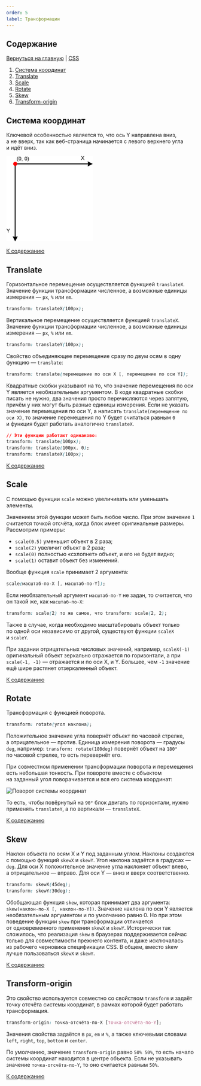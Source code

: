 ```yaml
---
order: 5
label: Трансформации
---
```

## Содержание

[Вернуться на главную](/README.md) | [CSS](./README.md)

1. [Система координат](#система-координат)
2. [Translate](#translate)
3. [Scale](#scale)
4. [Rotate](#rotate)
5. [Skew](#skew)
6. [Transform-origin](#transform-origin)

## Система координат

Ключевой особенностью является то, что ось Y направлена вниз, а не вверх, так как веб-страница начинается с левого верхнего угла и идёт вниз.

![Система координат в CSS](https://github.com/Holiden/Library/blob/master/assets/css/3.png)

[К содержанию](#содержание)

## Translate

Горизонтальное перемещение осуществляется функцией `translateX`. Значение функции трансформации численное, а возможные единицы измерения — `px`, `%` или `em`.

```css
transform: translateX(100px);
```

Вертикальное перемещение осуществляется функцией `translateX`. Значение функции трансформации численное, а возможные единицы измерения — `px`, `%` или `em`.

```css
transform: translateY(100px);
```

Свойство объединяющее перемещение сразу по двум осям в одну функцию — `translate`:

```css
transform: translate(перемещение по оси X [, перемещение по оси Y]);
```

Квадратные скобки указывают на то, что значение перемещения по оси Y является необязательным аргументом. В коде квадратные скобки писать не нужно, два значения просто перечисляются через запятую, причём у них могут быть разные единицы измерения. Если не указать значение перемещения по оси Y, а написать `translate(перемещение по оси X)`, то значение перемещения по Y будет считаться равным `0` и функция будет работать аналогично `translateX`.

```css
// Эти функции работают одинаково:
transform: translate(100px);
transform: translate(100px, 0);
transform: translateX(100px);
```

[К содержанию](#содержание)

## Scale

С помощью функции `scale` можно увеличивать или уменьшать элементы.

Значением этой функции может быть любое число. При этом значение `1` считается точкой отсчёта, когда блок имеет оригинальные размеры. Рассмотрим примеры:

- `scale(0.5)` уменьшит объект в 2 раза;
- `scale(2)` увеличит объект в 2 раза;
- `scale(0)` полностью «схлопнет» объект, и его не будет видно;
- `scale(1)` оставит объект без изменений.

Вообще функция `scale` принимает 2 аргумента:

```css
scale(масштаб-по-X [, масштаб-по-Y]);
```

Если необязательный аргумент `масштаб-по-Y` не задан, то считается, что он такой же, как `масштаб-по-X`:

```css
transform: scale(2) то же самое, что transform: scale(2, 2);
```

Также в случае, когда необходимо масштабировать объект только по одной оси независимо от другой, существуют функции `scaleX` и `scaleY`.

При задании отрицательных числовых значений, например, `scaleX(-1)` оригинальный объект зеркально отражается по горизонтали, а при `scale(-1, -1)` — отражается и по оси X, и Y. Большее, чем `-1` значение ещё шире растянет отзеркаленный объект.

[К содержанию](#содержание)

## Rotate

Трансформация c функцией поворота.

```css
transform: rotate(угол наклона);
```

Положительное значение угла повернёт объект по часовой стрелке, а отрицательное — против. Единица измерения поворота — градусы `deg`, например: `transform: rotate(180deg)` повернёт объект на `180°` по часовой стрелке, то есть перевернёт его.

При совместном применении трансформации поворота и перемещения есть небольшая тонкость. При повороте вместе с объектом на заданный угол поворачивается и вся его система координат:

![Поворот системы координат](https://github.com/Holiden/Library/blob/master/assets/css/4.png)

То есть, чтобы повёрнутый на `90°` блок двигать по горизонтали, нужно применять `translateY`, а по вертикали — `translateX`.

[К содержанию](#содержание)

## Skew

Наклон объекта по осям X и Y под заданным углом. Наклоны создаются с помощью функций `skewX` и `skewY`. Угол наклона задаётся в градусах — `deg`. Для оси X положительное значение угла наклоняет объект влево, а отрицательное — вправо. Для оси Y — вниз и вверх соответственно.

```css
transform: skewX(45deg);
transform: skewY(30deg);
```

Обобщающая функция `skew`, которая принимает два аргумента: `skew(наклон-по-Х [, наклон-по-Y])`. Значение наклона по оси Y является необязательным аргументом и по умолчанию равно 0. Но при этом поведение функции `skew` при трансформации отличается от одновременного применения `skewX` и `skewY`. Исторически так сложилось, что реализация `skew` в браузерах поддерживается сейчас только для совместимости прежнего контента, и даже исключалась из рабочего черновика спецификации CSS. В общем, вместо skew лучше пользоваться `skewX` и `skewY`.

[К содержанию](#содержание)

## Transform-origin

Это свойство используется совместно со свойством `transform` и задаёт точку отсчёта системы координат, в рамках которой будет работать трансформация.

```css
transform-origin: точка-отсчёта-по-X [точка-отсчёта-по-Y];
```

Значения свойства задаётся в `px`, `em` и `%`, а также ключевыми словами `left`, `right`, `top`, `bottom` и `center`.

По умолчанию, значение `transform-origin` равно `50% 50%`, то есть начало системы координат находится в центре объекта. Если не указывать значение `точка-отсчёта-по-Y`, то оно считается равным `50%`.

[К содержанию](#содержание)
